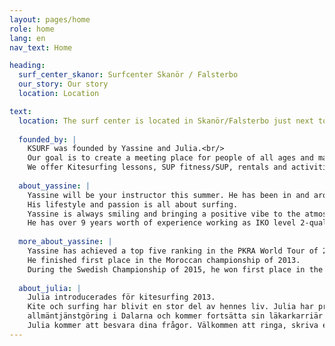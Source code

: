 ```yaml
---
layout: pages/home
role: home
lang: en
nav_text: Home

heading:
  surf_center_skanor: Surfcenter Skanör / Falsterbo
  our_story: Our story
  location: Location

text:
  location: The surf center is located in Skanör/Falsterbo just next to Badhytten on the beach, next to Skanörs hamn.
  
  founded_by: |
    KSURF was founded by Yassine and Julia.<br/>
    Our goal is to create a meeting place for people of all ages and make the ocean accessible to everybody!<br/>
    We offer Kitesurfing lessons, SUP fitness/SUP, rentals and activities for children, like surfing and skimboarding.
    
  about_yassine: |
    Yassine will be your instructor this summer. He has been in and around the Atlantic ocean for many years.<br/>
    His lifestyle and passion is all about surfing.
    Yassine is always smiling and bringing a positive vibe to the atmosphere with a professional attitude.
    He has over 9 years worth of experience working as IKO level 2-qualified Kitesurfing instructor and has taught more than 4000 people how to Kitesurf.
    
  more_about_yassine: |
    Yassine has achieved a top five ranking in the PKRA World Tour of 2011.
    He finished first place in the Moroccan championship of 2013.
    During the Swedish Championship of 2015, he won first place in the Big Air category.
  
  about_julia: |
    Julia introducerades för kitesurfing 2013.
    Kite och surfing har blivit en stor del av hennes liv. Julia har precis avslutat sin
    allmäntjänstgöring i Dalarna och kommer fortsätta sin läkarkarriär i Skåne.
    Julia kommer att besvara dina frågor. Välkommen att ringa, skriva eller prata med henne på stranden.
---
```

